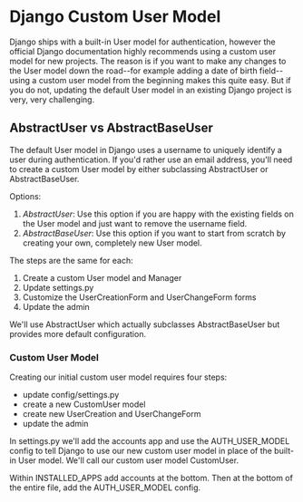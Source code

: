 # Django Custom User Model

Django ships with a built-in User model for authentication, however the official Django documentation highly recommends using a custom user model for new projects. The reason is if you want to make any changes to the User model down the road--for example adding a date of birth field--using a custom user model from the beginning makes this quite easy. But if you do not, updating the default User model in an existing Django project is very, very challenging.


## AbstractUser vs AbstractBaseUser

The default User model in Django uses a username to uniquely identify a user during authentication. If you'd rather use an email address, you'll need to create a custom User model by either subclassing AbstractUser or AbstractBaseUser.

Options:

1. *AbstractUser*: Use this option if you are happy with the existing fields on the User model and just want to remove the username field.
2. *AbstractBaseUser*: Use this option if you want to start from scratch by creating your own, completely new User model.


The steps are the same for each:

1. Create a custom User model and Manager
2. Update settings.py
3. Customize the UserCreationForm and UserChangeForm forms
4. Update the admin

We'll use AbstractUser which actually subclasses AbstractBaseUser but provides more default configuration.

### Custom User Model

Creating our initial custom user model requires four steps:

* update config/settings.py
* create a new CustomUser model
* create new UserCreation and UserChangeForm
* update the admin

In settings.py we'll add the accounts app and use the AUTH_USER_MODEL config to tell Django to use our new custom user model in place of the built-in User model. We'll call our custom user model CustomUser.

Within INSTALLED_APPS add accounts at the bottom. Then at the bottom of the entire file, add the AUTH_USER_MODEL config.









